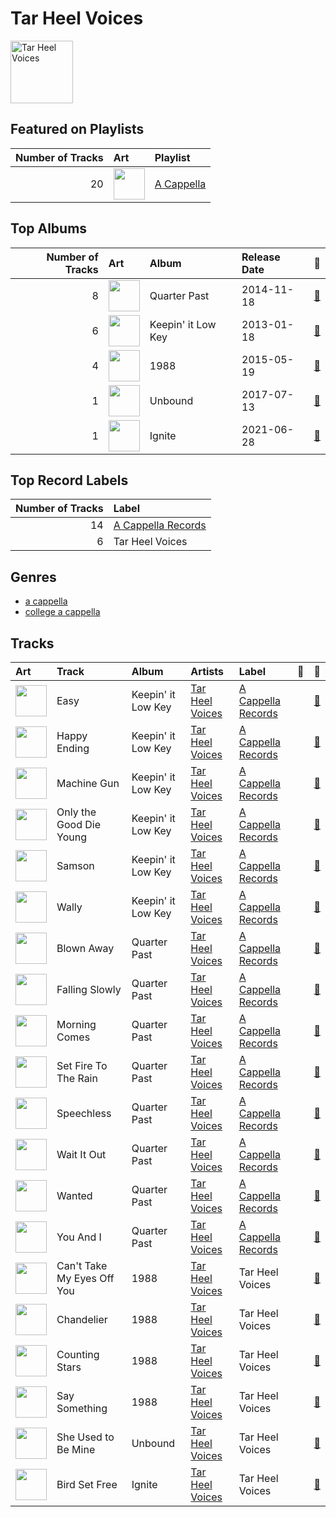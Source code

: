 
# Tar Heel Voices


<img src="https://i.scdn.co/image/ab6761610000e5eb3a9c5b798300322d4bc698f0" alt="Tar Heel Voices" width="100" />

## Featured on Playlists
|   Number of Tracks | Art                                                                                                                                                                                                                         | Playlist                                          |
|-------------------:|:----------------------------------------------------------------------------------------------------------------------------------------------------------------------------------------------------------------------------|:--------------------------------------------------|
|                 20 | <img src="https://mosaic.scdn.co/640/ab67616d0000b2735d990e8b45c848dc22885f89ab67616d0000b27362f44cdb37183a309fc1032fab67616d0000b27384470dd6235917e2e40e11f0ab67616d0000b273bb7018e16a77e5ce4744fa93" alt="" width="50" /> | [A Cappella](../playlists/a_cappella/overview.md) |
## Top Albums

|   Number of Tracks | Art                                                                                              | Album              | Release Date   | 🔗                                                          |
|-------------------:|:-------------------------------------------------------------------------------------------------|:-------------------|:---------------|:-----------------------------------------------------------|
|                  8 | <img src="https://i.scdn.co/image/ab67616d0000b273987a99b436a78299e8dcb7dd" alt="" width="50" /> | Quarter Past       | 2014-11-18     | [🔗](https://open.spotify.com/album/1pScBPjmT5w3s0BTgkdgJy) |
|                  6 | <img src="https://i.scdn.co/image/ab67616d0000b27371a67f8f5158f054b136bd8a" alt="" width="50" /> | Keepin' it Low Key | 2013-01-18     | [🔗](https://open.spotify.com/album/4EmdqB8w7gEONRX5QLypQZ) |
|                  4 | <img src="https://i.scdn.co/image/ab67616d0000b2730719dbaac955fe41fed564ad" alt="" width="50" /> | 1988               | 2015-05-19     | [🔗](https://open.spotify.com/album/6nktHqHKPt8kT4ozUJvwrs) |
|                  1 | <img src="https://i.scdn.co/image/ab67616d0000b273341eba1095eb8daa8ffa9040" alt="" width="50" /> | Unbound            | 2017-07-13     | [🔗](https://open.spotify.com/album/5KqLmDu7Lui1qqdnItWDUs) |
|                  1 | <img src="https://i.scdn.co/image/ab67616d0000b273f0811a497b6eaf308d045d29" alt="" width="50" /> | Ignite             | 2021-06-28     | [🔗](https://open.spotify.com/album/5O7GFH7FfXuuDlOfNH76Qq) |

## Top Record Labels

|   Number of Tracks | Label                                                 |
|-------------------:|:------------------------------------------------------|
|                 14 | [A Cappella Records](../labels/a_cappella_records.md) |
|                  6 | Tar Heel Voices                                       |

## Genres

- [a cappella](../genres/a_cappella.md)
- [college a cappella](../genres/college_a_cappella.md)

## Tracks

| Art                                                                                              | Track                      | Album              | Artists                               | Label                                                 | 💚   | 🔗                                                          |
|:-------------------------------------------------------------------------------------------------|:---------------------------|:-------------------|:--------------------------------------|:------------------------------------------------------|:----|:-----------------------------------------------------------|
| <img src="https://i.scdn.co/image/ab67616d0000b27371a67f8f5158f054b136bd8a" alt="" width="50" /> | Easy                       | Keepin' it Low Key | [Tar Heel Voices](tar_heel_voices.md) | [A Cappella Records](../labels/a_cappella_records.md) |     | [🔗](https://open.spotify.com/track/37vwAtZv5XEbpg0uetfdcB) |
| <img src="https://i.scdn.co/image/ab67616d0000b27371a67f8f5158f054b136bd8a" alt="" width="50" /> | Happy Ending               | Keepin' it Low Key | [Tar Heel Voices](tar_heel_voices.md) | [A Cappella Records](../labels/a_cappella_records.md) |     | [🔗](https://open.spotify.com/track/72bpNdFjmdbiLFGV1w92RY) |
| <img src="https://i.scdn.co/image/ab67616d0000b27371a67f8f5158f054b136bd8a" alt="" width="50" /> | Machine Gun                | Keepin' it Low Key | [Tar Heel Voices](tar_heel_voices.md) | [A Cappella Records](../labels/a_cappella_records.md) |     | [🔗](https://open.spotify.com/track/3p0txIEAiyVi0MBOd0AkmR) |
| <img src="https://i.scdn.co/image/ab67616d0000b27371a67f8f5158f054b136bd8a" alt="" width="50" /> | Only the Good Die Young    | Keepin' it Low Key | [Tar Heel Voices](tar_heel_voices.md) | [A Cappella Records](../labels/a_cappella_records.md) |     | [🔗](https://open.spotify.com/track/3OERzUoUYTsAOarTBVQcMw) |
| <img src="https://i.scdn.co/image/ab67616d0000b27371a67f8f5158f054b136bd8a" alt="" width="50" /> | Samson                     | Keepin' it Low Key | [Tar Heel Voices](tar_heel_voices.md) | [A Cappella Records](../labels/a_cappella_records.md) |     | [🔗](https://open.spotify.com/track/4GkzthA7aLCGzoP7vuZj7t) |
| <img src="https://i.scdn.co/image/ab67616d0000b27371a67f8f5158f054b136bd8a" alt="" width="50" /> | Wally                      | Keepin' it Low Key | [Tar Heel Voices](tar_heel_voices.md) | [A Cappella Records](../labels/a_cappella_records.md) |     | [🔗](https://open.spotify.com/track/4dY5fF23LOemKIA9Q2uzxZ) |
| <img src="https://i.scdn.co/image/ab67616d0000b273987a99b436a78299e8dcb7dd" alt="" width="50" /> | Blown Away                 | Quarter Past       | [Tar Heel Voices](tar_heel_voices.md) | [A Cappella Records](../labels/a_cappella_records.md) |     | [🔗](https://open.spotify.com/track/0XWtfrs1Sh8Qm47OeMlCYN) |
| <img src="https://i.scdn.co/image/ab67616d0000b273987a99b436a78299e8dcb7dd" alt="" width="50" /> | Falling Slowly             | Quarter Past       | [Tar Heel Voices](tar_heel_voices.md) | [A Cappella Records](../labels/a_cappella_records.md) |     | [🔗](https://open.spotify.com/track/4tzF2kdCUtlbVpry6z9WPZ) |
| <img src="https://i.scdn.co/image/ab67616d0000b273987a99b436a78299e8dcb7dd" alt="" width="50" /> | Morning Comes              | Quarter Past       | [Tar Heel Voices](tar_heel_voices.md) | [A Cappella Records](../labels/a_cappella_records.md) |     | [🔗](https://open.spotify.com/track/1z0NSC0GZhulpwAGv6QcYN) |
| <img src="https://i.scdn.co/image/ab67616d0000b273987a99b436a78299e8dcb7dd" alt="" width="50" /> | Set Fire To The Rain       | Quarter Past       | [Tar Heel Voices](tar_heel_voices.md) | [A Cappella Records](../labels/a_cappella_records.md) |     | [🔗](https://open.spotify.com/track/6SMKwFe2OB1HOh1ZT8sOVq) |
| <img src="https://i.scdn.co/image/ab67616d0000b273987a99b436a78299e8dcb7dd" alt="" width="50" /> | Speechless                 | Quarter Past       | [Tar Heel Voices](tar_heel_voices.md) | [A Cappella Records](../labels/a_cappella_records.md) |     | [🔗](https://open.spotify.com/track/3ibXraWcKcHr3ga4PKRY05) |
| <img src="https://i.scdn.co/image/ab67616d0000b273987a99b436a78299e8dcb7dd" alt="" width="50" /> | Wait It Out                | Quarter Past       | [Tar Heel Voices](tar_heel_voices.md) | [A Cappella Records](../labels/a_cappella_records.md) |     | [🔗](https://open.spotify.com/track/5jxyJeMudecYVsPXctn4dv) |
| <img src="https://i.scdn.co/image/ab67616d0000b273987a99b436a78299e8dcb7dd" alt="" width="50" /> | Wanted                     | Quarter Past       | [Tar Heel Voices](tar_heel_voices.md) | [A Cappella Records](../labels/a_cappella_records.md) |     | [🔗](https://open.spotify.com/track/0wfPw0MHPaMOt4Np1oCa0q) |
| <img src="https://i.scdn.co/image/ab67616d0000b273987a99b436a78299e8dcb7dd" alt="" width="50" /> | You And I                  | Quarter Past       | [Tar Heel Voices](tar_heel_voices.md) | [A Cappella Records](../labels/a_cappella_records.md) |     | [🔗](https://open.spotify.com/track/5L6yEBGz4rtApJ8PgY6kjl) |
| <img src="https://i.scdn.co/image/ab67616d0000b2730719dbaac955fe41fed564ad" alt="" width="50" /> | Can't Take My Eyes Off You | 1988               | [Tar Heel Voices](tar_heel_voices.md) | Tar Heel Voices                                       |     | [🔗](https://open.spotify.com/track/421iteTHiwbWZneFqAUQpS) |
| <img src="https://i.scdn.co/image/ab67616d0000b2730719dbaac955fe41fed564ad" alt="" width="50" /> | Chandelier                 | 1988               | [Tar Heel Voices](tar_heel_voices.md) | Tar Heel Voices                                       |     | [🔗](https://open.spotify.com/track/18wXABY4rT8OWkluEuXir0) |
| <img src="https://i.scdn.co/image/ab67616d0000b2730719dbaac955fe41fed564ad" alt="" width="50" /> | Counting Stars             | 1988               | [Tar Heel Voices](tar_heel_voices.md) | Tar Heel Voices                                       |     | [🔗](https://open.spotify.com/track/497vByhCSwcQHKrLOqsXgA) |
| <img src="https://i.scdn.co/image/ab67616d0000b2730719dbaac955fe41fed564ad" alt="" width="50" /> | Say Something              | 1988               | [Tar Heel Voices](tar_heel_voices.md) | Tar Heel Voices                                       |     | [🔗](https://open.spotify.com/track/2lXAm7golSL8XPCJiv8qVS) |
| <img src="https://i.scdn.co/image/ab67616d0000b273341eba1095eb8daa8ffa9040" alt="" width="50" /> | She Used to Be Mine        | Unbound            | [Tar Heel Voices](tar_heel_voices.md) | Tar Heel Voices                                       |     | [🔗](https://open.spotify.com/track/7cuRwKzH4LJoIEkRzO0EEV) |
| <img src="https://i.scdn.co/image/ab67616d0000b273f0811a497b6eaf308d045d29" alt="" width="50" /> | Bird Set Free              | Ignite             | [Tar Heel Voices](tar_heel_voices.md) | Tar Heel Voices                                       |     | [🔗](https://open.spotify.com/track/4jgYV89FYNG8a8jzFa51Xy) |